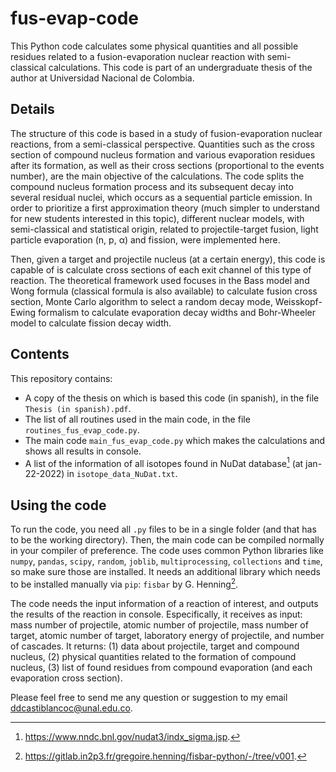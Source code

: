 # fus-evap-code
This Python code calculates some physical quantities and all possible residues related to a fusion-evaporation nuclear reaction with semi-classical calculations. This code is part of an undergraduate thesis of the author at Universidad Nacional de Colombia.

## Details
The structure of this code is based in a study of fusion-evaporation nuclear reactions, from a semi-classical perspective. Quantities such as the cross section of compound nucleus formation and various evaporation residues after its formation, as well as their cross sections (proportional to the events number), are the main objective of the calculations. The code splits the compound nucleus formation process and its subsequent decay into several residual nuclei, which occurs as a sequential particle emission. In order to prioritize a first approximation theory (much simpler to understand for new students interested in this topic), different nuclear models, with semi-classical and statistical origin, related to projectile-target fusion, light particle evaporation (n, p, $\upalpha$) and fission, were implemented here.

Then, given a target and projectile nucleus (at a certain energy), this code is capable of is calculate cross sections of each exit channel of this type of reaction. The theoretical framework used focuses in the Bass model and Wong formula (classical formula is also available) to calculate fusion cross section, Monte Carlo algorithm to select a random decay mode, Weisskopf-Ewing formalism to calculate evaporation decay widths and Bohr-Wheeler model to calculate fission decay width.

## Contents
This repository contains:
- A copy of the thesis on which is based this code (in spanish), in the file `Thesis (in spanish).pdf`.
- The list of all routines used in the main code, in the file `routines_fus_evap_code.py`.
- The main code `main_fus_evap_code.py` which makes the calculations and shows all results in console.
- A list of the information of all isotopes found in NuDat database[^1] (at jan-22-2022) in `isotope_data_NuDat.txt`.

## Using the code
To run the code, you need all `.py` files to be in a single folder (and that has to be the working directory). Then, the main code can be compiled normally in your compiler of preference. The code uses common Python libraries like `numpy`, `pandas`, `scipy`, `random`, `joblib`, `multiprocessing`, `collections` and `time`, so make sure those are installed. It needs an additional library which needs to be installed manually via `pip`: `fisbar` by G. Henning[^2].

The code needs the input information of a reaction of interest, and outputs the results of the reaction in console. Especifically, it receives as input: mass number of projectile, atomic number of projectile, mass number of target, atomic number of target, laboratory energy of projectile, and number of cascades. It returns: (1) data about projectile, target and compound nucleus, (2) physical quantities related to the formation of compound nucleus, (3) list of found residues from compound evaporation (and each evaporation cross section).

Please feel free to send me any question or suggestion to my email [ddcastiblancoc@unal.edu.co](mailto:ddcastiblancoc@unal.edu.co).

[^1]: https://www.nndc.bnl.gov/nudat3/indx_sigma.jsp.
[^2]: https://gitlab.in2p3.fr/gregoire.henning/fisbar-python/-/tree/v001.
